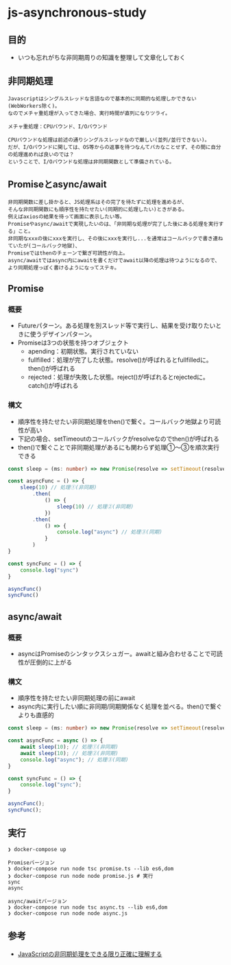 # js-asynchronous-study

## 目的
- いつも忘れがちな非同期周りの知識を整理して文章化しておく

## 非同期処理
```
Javascriptはシングルスレッドな言語なので基本的に同期的な処理しかできない(WebWorkers除く)。
なのでメチャ重処理が入ってきた場合、実行時間が直列になりツライ。

メチャ重処理：CPUバウンド、I/Oバウンド

CPUバウンドな処理は前述の通りシングルスレッドなので厳しい(並列/並行できない)。
だが、I/Oバウンドに関しては、OS等からの返事を待つなんてバカなことせず、その間に自分の処理進めれば良いのでは？
ということで、I/Oバウンドな処理は非同期関数として準備されている。
```

## Promiseとasync/await
```
非同期関数に差し掛かると、JS処理系はその完了を待たずに処理を進めるが、
そんな非同期関数にも順序性を持たせたい(同期的に処理したい)ときがある。
例えばaxiosの結果を待って画面に表示したい等。
Promiseやasync/awaitで実現したいのは、「非同期な処理が完了した後にある処理を実行する」こと。
非同期なxxxの後にxxxを実行し、その後にxxxを実行し...を通常はコールバックで書き連ねていたが(コールバック地獄)、
Promiseではthenのチェーンで繋ぎ可読性が向上。
async/awaitではasync内にawaitを書くだけでawait以降の処理は待つようになるので、
より同期処理っぽく書けるようになってステキ。
```

## Promise
### 概要
- Futureパターン。ある処理を別スレッド等で実行し、結果を受け取りたいときに使うデザインパターン。
- Promiseは3つの状態を持つオブジェクト
    - apending：初期状態。実行されていない
    - fullfilled：処理が完了した状態。resolve()が呼ばれるとfullfilledに。then()が呼ばれる
    - rejected：処理が失敗した状態。reject()が呼ばれるとrejectedに。catch()が呼ばれる
### 構文
- 順序性を持たせたい非同期処理をthen()で繋ぐ。コールバック地獄より可読性が高い
- 下記の場合、setTimeoutのコールバックがresolveなのでthen()が呼ばれる
- then()で繋ぐことで非同期処理があるにも関わらず処理①〜③を順次実行できる
```xxx.ts
const sleep = (ms: number) => new Promise(resolve => setTimeout(resolve, ms));

const asyncFunc = () => {
    sleep(10) // 処理①(非同期)
        .then(
            () => {
                sleep(10) // 処理②(非同期)
            })
        .then(
            () => {
                console.log("async") // 処理③(同期)
            }
        )
}

const syncFunc = () => {
    console.log("sync")
}

asyncFunc()
syncFunc()
```

## async/await
### 概要
- asyncはPromiseのシンタックスシュガー。awaitと組み合わせることで可読性が圧倒的に上がる
### 構文
- 順序性を持たせたい非同期処理の前にawait
- async内に実行したい順に非同期/同期関係なく処理を並べる。then()で繋ぐよりも直感的
```xxx.ts
const sleep = (ms: number) => new Promise(resolve => setTimeout(resolve, ms));

const asyncFunc = async () => {
    await sleep(10); // 処理①(非同期)
    await sleep(10); // 処理②(非同期)
    console.log("async"); // 処理③(同期)
}

const syncFunc = () => {
    console.log("sync");
}

asyncFunc();
syncFunc();

```

## 実行
```
❯ docker-compose up

Promiseバージョン
❯ docker-compose run node tsc promise.ts --lib es6,dom
❯ docker-compose run node node promise.js # 実行
sync
async

async/awaitバージョン
❯ docker-compose run node tsc async.ts --lib es6,dom
❯ docker-compose run node node async.js

```

## 参考
- [JavaScriptの非同期処理をできる限り正確に理解する](https://qiita.com/UTDoi/items/d49ea919818d9b519f93)
